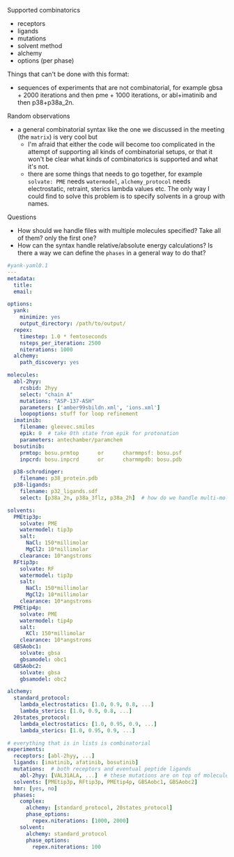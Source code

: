 Supported combinatorics
* receptors
* ligands
* mutations
* solvent method
* alchemy
* options (per phase)

Things that can't be done with this format:
* sequences of experiments that are not combinatorial, for example gbsa + 2000 iterations and then pme + 1000 iterations, or abl+imatinib and then p38+p38a_2n.

Random observations
* a general combinatorial syntax like the one we discussed in the meeting (the ```matrix```) is very cool but
  * I'm afraid that either the code will become too complicated in the attempt of supporting all kinds of combinatorial setups, or that it won't be clear what kinds of combinatorics is supported and what it's not.
  * there are some things that needs to go together, for example ```solvate: PME``` needs ```watermodel```, ```alchemy_protocol``` needs electrostatic, retraint, sterics lambda values etc. The only way I could find to solve this problem is to specify solvents in a group with names.

Questions
* How should we handle files with multiple molecules specified? Take all of them? only the first one?
* How can the syntax handle relative/absolute energy calculations? Is there a way we can define the ```phases``` in a general way to do that?

```yaml
#yank-yaml0.1
---
metadata:
  title:
  email:

options:
  yank:
    minimize: yes
    output_directory: /path/to/output/
  repex:
    timestep: 1.0 * femtoseconds
    nsteps_per_iteration: 2500
    niterations: 1000
  alchemy:
    path_discovery: yes

molecules:
  abl-2hyy:
    rcsbid: 2hyy
    select: "chain A"
    mutations: "ASP-137-ASH"
    parameters: ['amber99sbildn.xml', 'ions.xml']
    loopoptions: stuff for loop refinement
  imatinib:
    filename: gleevec.smiles
    epik: 0  # take 0th state from epik for protonation
    parameters: antechamber/paramchem
  bosutinib:
    prmtop: bosu.prmtop      or      charmmpsf: bosu.psf
    inpcrd: bosu.inpcrd      or      charmmpdb: bosu.pdb

  p38-schrodinger:
    filename: p38_protein.pdb
  p38-ligands:
    filename: p32_ligands.sdf
    select: [p38a_2n, p38a_3flz, p38a_2h]  # how do we handle multi-molecules files?

solvents:
  PMEtip3p:
    solvate: PME
    watermodel: tip3p
    salt:
      NaCl: 150*millimolar
      MgCl2: 10*millimolar
    clearance: 10*angstroms
  RFtip3p:
    solvate: RF
    watermodel: tip3p
    salt:
      NaCl: 150*millimolar
      MgCl2: 10*millimolar
    clearance: 10*angstroms
  PMEtip4p:
    solvate: PME
    watermodel: tip4p
    salt:
      KCl: 150*millimolar
    clearance: 10*angstroms
  GBSAobc1:
    solvate: gbsa
    gbsamodel: obc1
  GBSAobc2:
    solvate: gbsa
    gbsamodel: obc2

alchemy:
  standard_protocol:
    lambda_electrostatics: [1.0, 0.9, 0.8, ...]
    lambda_sterics: [1.0, 0.9, 0.8, ...]
  20states_protocol:
    lambda_electrostatics: [1.0, 0.95, 0.9, ...]
    lambda_sterics: [1.0, 0.95, 0.9, ...]

# everything that is in lists is combinatorial
experiments:
  receptors: [abl-2hyy, ...]
  ligands: [imatinib, afatinib, bosutinib]
  mutations:  # both receptors and eventual peptide ligands
    abl-2hyy: [VAL31ALA, ...]  # these mutations are on top of molecules.abl-2hyy.mutations
  solvents: [PMEtip3p, RFtip3p, PMEtip4p, GBSAobc1, GBSAobc2]
  hmr: [yes, no]
  phases:
    complex:
      alchemy: [standard_protocol, 20states_protocol]
      phase_options:
        repex.niterations: [1000, 2000]
    solvent:
      alchemy: standard_protocol
      phase_options:
        repex.niterations: 100
```

